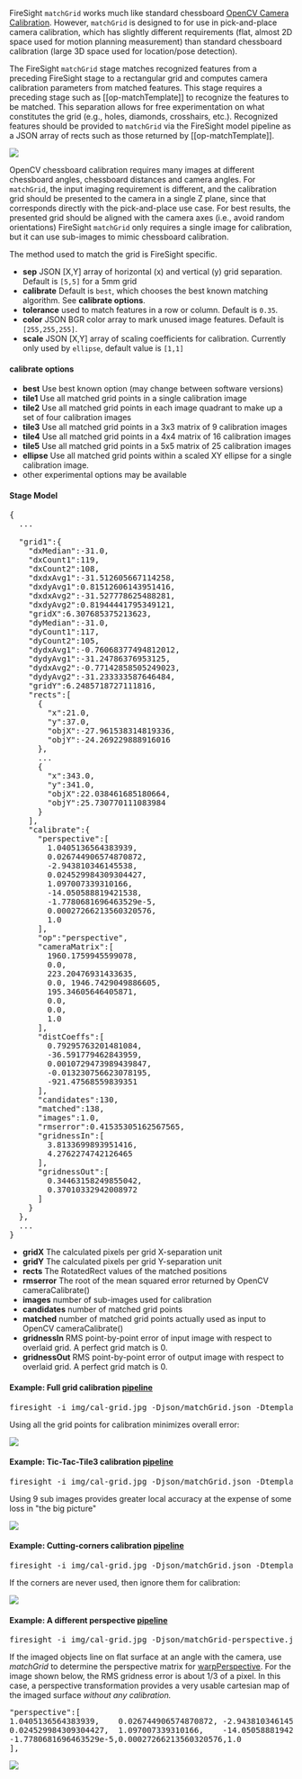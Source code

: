 
FireSight `matchGrid` works much like standard chessboard 
[OpenCV Camera Calibration](http://docs.opencv.org/doc/tutorials/calib3d/camera_calibration/camera_calibration.html). 
However, `matchGrid` is designed to for use in pick-and-place camera calibration,
which has slightly different requirements (flat, almost 2D space used for motion planning measurement) 
than standard chessboard calibration (large 3D space used for location/pose detection).

The FireSight `matchGrid` stage matches recognized features from a preceding FireSight stage
to a rectangular grid and computes
camera calibration parameters from matched features. This stage requires a preceding
stage such as [[op-matchTemplate]] to recognize the features to be matched. This separation
allows for free experimentation on what 
constitutes the grid (e.g., holes, diamonds, crosshairs, etc.). Recognized features should
be provided to `matchGrid` via the FireSight model pipeline as a JSON array of rects
such as those returned by [[op-matchTemplate]].

<img src="https://github.com/firepick1/FireSight/blob/master/img/cal-grid.png?raw=true">

OpenCV chessboard calibration requires many images at different chessboard angles, 
chessboard distances and camera angles. For `matchGrid`, the input imaging requirement 
is different, and the calibration grid should be presented to the camera in a 
single Z plane, since that corresponds directly with the pick-and-place use case.
For best results, the presented grid should be aligned with the camera axes
(i.e., avoid random orientations)
FireSight `matchGrid` only requires a single image for calibration, but it can
use sub-images to mimic chessboard calibration.

The method used to match the grid is FireSight specific.

* **sep** JSON [X,Y] array of horizontal (x) and vertical (y) grid separation. Default is `[5,5]` for a 5mm grid
* **calibrate** Default is `best`, which chooses the best known matching algorithm. See **calibrate options**.
* **tolerance** used to match features in a row or column. Default is `0.35`.
* **color** JSON BGR color array to mark unused image features. Default is `[255,255,255]`.
* **scale** JSON [X,Y] array of scaling coefficients for calibration. Currently only used by `ellipse`, default value is `[1,1]`

#### calibrate options
* **best** Use best known option (may change between software versions)
* **tile1** Use all matched grid points in a single calibration image
* **tile2** Use all matched grid points in each image quadrant to make up a set of four calibration images
* **tile3** Use all matched grid points in a 3x3 matrix of 9 calibration images
* **tile4** Use all matched grid points in a 4x4 matrix of 16 calibration images
* **tile5** Use all matched grid points in a 5x5 matrix of 25 calibration images
* **ellipse** Use all matched grid points within a scaled XY ellipse for a single calibration image.
* other experimental options may be available

#### Stage Model
<pre>
{
  ...

  "grid1":{
    "dxMedian":-31.0,
    "dxCount1":119,
    "dxCount2":108,
    "dxdxAvg1":-31.512605667114258,
    "dxdyAvg1":0.81512606143951416,
    "dxdxAvg2":-31.527778625488281,
    "dxdyAvg2":0.81944441795349121,
    "gridX":6.307685375213623,
    "dyMedian":-31.0,
    "dyCount1":117,
    "dyCount2":105,
    "dydxAvg1":-0.76068377494812012,
    "dydyAvg1":-31.24786376953125,
    "dydxAvg2":-0.77142858505249023,
    "dydyAvg2":-31.233333587646484,
    "gridY":6.2485718727111816,
    "rects":[
      {
        "x":21.0,
        "y":37.0,
        "objX":-27.961538314819336,
        "objY":-24.269229888916016
      },
	  ...
      {
        "x":343.0,
        "y":341.0,
        "objX":22.038461685180664,
        "objY":25.730770111083984
      }
    ],
    "calibrate":{
      "perspective":[
        1.0405136564383939,
        0.026744906574870872,
        -2.943810346145538,
        0.024529984309304427,
        1.097007339310166,
        -14.050588819421538,
        -1.7780681696463529e-5,
        0.00027266213560320576,
        1.0
      ],
      "op":"perspective",
      "cameraMatrix":[
        1960.1759945599078,
        0.0,
        223.20476931433635,
        0.0, 1946.7429049886605,
        195.34605646405871,
        0.0,
        0.0,
        1.0
      ],
      "distCoeffs":[
        0.79295763201481084,
        -36.591779462843959,
        0.0010729473989439847,
        -0.013230756623078195,
        -921.47568559839351
      ],
      "candidates":130,
      "matched":138,
      "images":1.0,
      "rmserror":0.41535305162567565,
      "gridnessIn":[
        3.8133699893951416,
        4.2762274742126465
      ],
      "gridnessOut":[
        0.34463158249855042,
        0.37010332942008972
      ]
    }
  },
  ...
}
</pre>
* **gridX** The calculated pixels per grid X-separation unit
* **gridY** The calculated pixels per grid Y-separation unit
* **rects** The RotatedRect values of the matched positions
* **rmserror** The root of the mean squared error returned by OpenCV cameraCalibrate()
* **images** number of sub-images used for calibration
* **candidates** number of matched grid points
* **matched** number of matched grid points actually used as input to OpenCV cameraCalibrate()
* **gridnessIn** RMS point-by-point error of input image with respect to overlaid grid. A perfect grid match is 0.
* **gridnessOut** RMS point-by-point error of output image with respect to overlaid grid. A perfect grid match is 0.

#### Example: Full grid calibration [pipeline](https://github.com/firepick1/FireSight/blob/master/json/matchGrid.json)
<pre>firesight -i img/cal-grid.jpg -Djson/matchGrid.json -Dtemplate=img/cross32.png -Dcalibrate=tile1</pre>
Using all the grid points for calibration minimizes overall error:

<img src="https://github.com/firepick1/FireSight/blob/master/img/grid-tile1.jpg?raw=true">

#### Example: Tic-Tac-Tile3 calibration [pipeline](https://github.com/firepick1/FireSight/blob/master/json/matchGrid.json)
<pre>firesight -i img/cal-grid.jpg -Djson/matchGrid.json -Dtemplate=img/cross32.png -Dcalibrate=tile3</pre>
Using 9 sub images provides greater local accuracy at the expense of some loss in "the big picture"

<img src="https://github.com/firepick1/FireSight/blob/master/img/grid-tile3.jpg?raw=true">

#### Example: Cutting-corners calibration [pipeline](https://github.com/firepick1/FireSight/blob/master/json/matchGrid.json)
<pre>firesight -i img/cal-grid.jpg -Djson/matchGrid.json -Dtemplate=img/cross32.png -Dcalibrate=ellipse -Dscale=[0.85,0.85]</pre>
If the corners are never used, then ignore them for calibration:

<img src="https://github.com/firepick1/FireSight/blob/master/img/grid-ellipse-85.jpg?raw=true">

#### Example: A different perspective [pipeline](https://github.com/firepick1/FireSight/blob/master/json/matchGrid-perspective.json)
<pre>firesight -i img/cal-grid.jpg -Djson/matchGrid-perspective.json -Dtemplate=img/cross32.png</pre>
If the imaged objects line on flat surface at an angle with the camera, use _matchGrid_ to determine
the perspective matrix for [warpPerspective](op-warpPerspective). For the image shown below, the RMS gridness
error is about 1/3 of a pixel. In this case, a perspective transformation provides a very usable
cartesian map of the imaged surface _without any calibration._

<pre>
"perspective":[
1.0405136564383939,    0.026744906574870872, -2.943810346145538,
0.024529984309304427,  1.097007339310166,    -14.050588819421538,
-1.7780681696463529e-5,0.00027266213560320576,1.0
],
</pre>

<img src="https://github.com/firepick1/FireSight/blob/master/img/matchGrid-perspective.png?raw=true">
